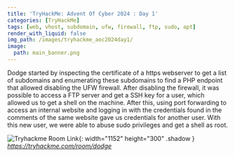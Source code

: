 ```yaml
---
title: 'TryHackMe: Advent Of Cyber 2024 : Day 1'
categories: [TryHackMe]
tags: [web, vhost, subdomain, ufw, firewall, ftp, sudo, apt]
render_with_liquid: false
img_path: /images/tryhackme_aoc2024day1/
image:
  path: main_banner.png
---
```


Dodge started by inspecting the certificate of a https webserver to get a list of subdomains and enumerating these subdomains to find a PHP endpoint that allowed disabling the UFW firewall. After disabling the firewall, it was possible to access a FTP server and get a SSH key for a user, which allowed us to get a shell on the machine. After this, using port forwarding to access an internal website and logging in with the credentials found in the comments of the same website gave us credentials for another user. With this new user, we were able to abuse sudo privileges and get a shell as root.

![Tryhackme Room Link](bell.svg){: width="1152" height="300" .shadow }
_<https://tryhackme.com/room/dodge>_

